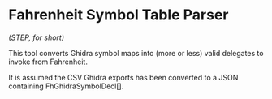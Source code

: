 # Fahrenheit Symbol Table Parser
_(STEP, for short)_

This tool converts Ghidra symbol maps into (more or less) valid delegates to invoke from Fahrenheit.

It is assumed the CSV Ghidra exports has been converted to a JSON containing FhGhidraSymbolDecl[].
